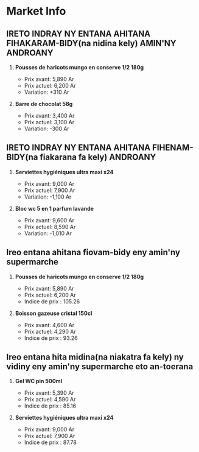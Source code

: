 # Market Info

## IRETO INDRAY NY ENTANA AHITANA FIHAKARAM-BIDY(na nidina kely) AMIN'NY ANDROANY

1. **Pousses de haricots mungo en conserve 1/2 180g**
   - Prix avant: 5,890 Ar
   - Prix actuel: 6,200 Ar
   - Variation: +310 Ar

2. **Barre de chocolat 58g**
   - Prix avant: 3,400 Ar
   - Prix actuel: 3,100 Ar
   - Variation: -300 Ar

## IRETO INDRAY NY ENTANA AHITANA FIHENAM-BIDY(na fiakarana fa kely) ANDROANY

1. **Serviettes hygiéniques ultra maxi x24**
   - Prix avant: 9,000 Ar
   - Prix actuel: 7,900 Ar
   - Variation: -1,100 Ar

2. **Bloc wc 5 en 1 parfum lavande**
   - Prix avant: 9,600 Ar
   - Prix actuel: 8,590 Ar
   - Variation: -1,010 Ar

## Ireo entana ahitana fiovam-bidy eny amin'ny supermarche

1. **Pousses de haricots mungo en conserve 1/2 180g**
   - Prix avant: 5,890 Ar
   - Prix actuel: 6,200 Ar
   - Indice de prix : 105.26

2. **Boisson gazeuse cristal 150cl**
   - Prix avant: 4,600 Ar
   - Prix actuel: 4,290 Ar
   - Indice de prix : 93.26

## Ireo entana hita midina(na niakatra fa kely) ny vidiny eny amin'ny supermarche eto an-toerana

1. **Gel WC pin 500ml**
   - Prix avant: 5,390 Ar
   - Prix actuel: 4,590 Ar
   - Indice de prix : 85.16

2. **Serviettes hygiéniques ultra maxi x24**
   - Prix avant: 9,000 Ar
   - Prix actuel: 7,900 Ar
   - Indice de prix : 87.78

